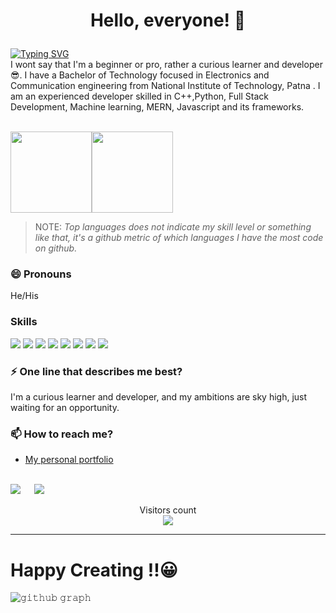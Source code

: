 
# <b> <p align="center"> Hello, everyone! 👋 </p>  </b>

[![Typing SVG](https://readme-typing-svg.herokuapp.com?size=25&duration=3009&color=79F737&background=010A5300&center=true&vCenter=true&lines=I'm+Sonu+Kumar+Keshri)](https://git.io/typing-svg)
<br>
I wont say that I'm a beginner or pro, rather a curious learner and developer😎. I have a Bachelor of Technology focused in Electronics and Communication engineering
 from National Institute of Technology, Patna . I am an experienced developer skilled in C++,Python, Full Stack Development, Machine learning,
  MERN, Javascript and its frameworks. <br/>


<br/> <img align="" height='130px' src="https://github-readme-stats.vercel.app/api?username=Sonukumarkeshri4&hide_title=true&show_icons=true&include_all_commits=true&line_height=21&bg_color=0,EC6C6C,FFD479,FFFC79,73FA79&theme=graywhite" /><img align="" height='130px' src="https://github-readme-stats.vercel.app/api/top-langs/?username=Sonukumarkeshri4&hide_title=true&layout=compact&bg_color=0,73FA79,73FDFF,D783FF&theme=graywhite" />
<br/>
> NOTE: *Top languages does not indicate my skill level or something like that, it's a github metric of which languages I have the most code on github.*

### 😄 Pronouns
He/His

### Skills
<p> <img src="https://img.shields.io/badge/HTML-239120?style=for-the-badge&logo=html5&logoColor=white"/> <img src="https://img.shields.io/badge/CSS-239120?&style=for-the-badge&logo=css3&logoColor=white"/> <img src="https://img.shields.io/badge/JavaScript-F7DF1E?style=for-the-badge&logo=javascript&logoColor=black"/> <img src="https://img.shields.io/badge/React-20232A?style=for-the-badge&logo=react&logoColor=61DAFB"/> <img src="https://img.shields.io/badge/C-00599C?style=for-the-badge&logo=c&logoColor=white"/> <img src="https://img.shields.io/badge/C%2B%2B-00599C?style=for-the-badge&logo=c%2B%2B&logoColor=white"/> <img src="https://img.shields.io/badge/Bootstrap-563D7C?style=for-the-badge&logo=bootstrap&logoColor=white"/> <img src="https://img.shields.io/badge/Netlify-00C7B7?style=for-the-badge&logo=netlify&logoColor=white"/> 

### ⚡ One line that describes me best?
I'm a curious learner and developer, and my ambitions are sky high, just waiting for an opportunity.

### 📫 How to reach me?


- [My personal portfolio](https://sonukumarkeshri4.github.io/personal-Portfolio/)
<br>
<a target="_blank" href="https://www.linkedin.com/in/sonu-kumar-keshri-b7b8761a6/"><img src="https://img.shields.io/badge/-LinkedIn-0077B5?style=for-the-badge&logo=Linkedin&logoColor=white"></img></a>
&emsp;
<a target="_blank" href="mailto:sonuk.ug19.ec@nitp.ac.in"
><img src="https://img.shields.io/badge/-Gmail-D14836?style=for-the-badge&logo=Gmail&logoColor=white"></img></a>




<p align="center">
  Visitors count<br>
  <img src="https://profile-counter.glitch.me/Sonukumarkeshri4/count.svg" />

  <br/>

</p>
<hr>

# Happy Creating !!😀
![𝚐𝚒𝚝𝚑𝚞𝚋 𝚐𝚛𝚊𝚙𝚑](https://activity-graph.herokuapp.com/graph?username=Sonukumarkeshri4&theme=radical&hide_border=true&area=true)
<!--
**Sonukumarkeshri4/Sonukumarkeshri4** is a ✨ _special_ ✨ repository because its `README.md` (this file) appears on your GitHub profile.

Here are some ideas to get you started:

- 🔭 I’m currently working on ...
- 🌱 I’m currently learning ...
- 👯 I’m looking to collaborate on ...
- 🤔 I’m looking for help with ...
- 💬 Ask me about ...
- 📫 How to reach me: ...
- 😄 Pronouns: ...
- ⚡ Fun fact: ...
-->
